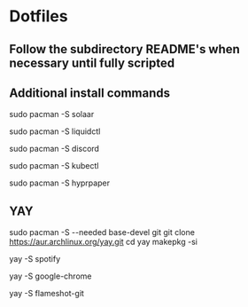 # Dotfiles

## Follow the subdirectory README's when necessary until fully scripted

## Additional install commands

sudo pacman -S solaar

sudo pacman -S liquidctl

sudo pacman -S discord

sudo pacman -S kubectl

sudo pacman -S hyprpaper

## YAY

sudo pacman -S --needed base-devel git
git clone https://aur.archlinux.org/yay.git
cd yay
makepkg -si

yay -S spotify

yay -S google-chrome

yay -S flameshot-git
